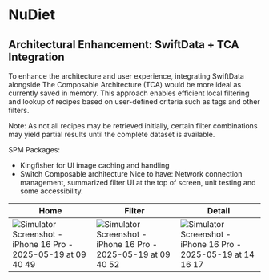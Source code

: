 # NuDiet

## Architectural Enhancement: SwiftData + TCA Integration
To enhance the architecture and user experience, integrating SwiftData alongside The Composable Architecture (TCA) would be more ideal as currently saved in memory. This approach enables efficient local filtering and lookup of recipes based on user-defined criteria such as tags and other filters.

Note: As not all recipes may be retrieved initially, certain filter combinations may yield partial results until the complete dataset is available.

SPM Packages: 
- Kingfisher for UI image caching and handling
- Switch Composable architecture
Nice to have: Network connection management, summarized filter UI at the top of screen, unit testing and some accessibility.


| Home | Filter| Detail |
| --- | --- | --- |
|![Simulator Screenshot - iPhone 16 Pro - 2025-05-19 at 09 40 49](https://github.com/user-attachments/assets/a4986807-1e8a-45b8-8900-e8e803c1acda)|![Simulator Screenshot - iPhone 16 Pro - 2025-05-19 at 09 40 52](https://github.com/user-attachments/assets/bfee3613-496a-45f6-9427-6ed0aab992b3)|![Simulator Screenshot - iPhone 16 Pro - 2025-05-19 at 14 16 17](https://github.com/user-attachments/assets/f5d4b8f8-bea1-4f0d-be13-9319259ff4bb)|
